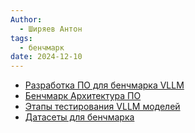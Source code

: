 ```yaml
---
Author:
  - Ширяев Антон
tags:
  - бенчмарк
date: 2024-12-10
---
```

* [Разработка ПО для бенчмарка VLLM](../cards/Разработка%20ПО%20для%20бенчмарка%20VLLM.md)
* [Бенчмарк Архитектура ПО](../cards/Бенчмарк%20Архитектура%20ПО.md)
* [Этапы тестирования VLLM моделей](../cards/Этапы%20тестирования%20VLLM%20моделей.md)
* [Датасеты для бенчмарка](../cards/Датасеты%20для%20бенчмарка.md)
